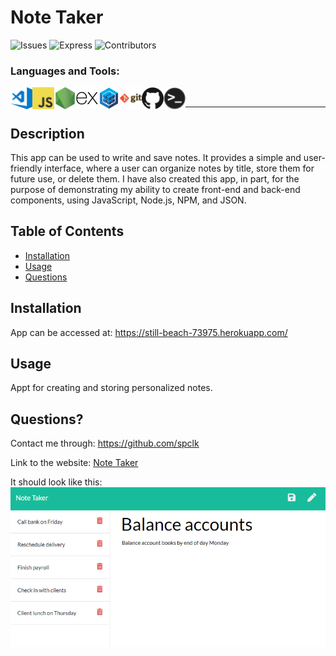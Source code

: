 # Note Taker
![Issues](https://img.shields.io/github/issues/spclk/Note-Taker)
![Express](https://img.shields.io/node/v/express)
![Contributors](https://img.shields.io/badge/Contributors-1-green)
### Languages and Tools:

<img align="left" alt="Visual Studio Code" width="35px" src="https://raw.githubusercontent.com/github/explore/80688e429a7d4ef2fca1e82350fe8e3517d3494d/topics/visual-studio-code/visual-studio-code.png" />
<img align="left" alt="JavaScript" width="35px" src="https://raw.githubusercontent.com/github/explore/80688e429a7d4ef2fca1e82350fe8e3517d3494d/topics/javascript/javascript.png" />
<img align="left" alt="Node.js" width="35px" src="https://raw.githubusercontent.com/github/explore/80688e429a7d4ef2fca1e82350fe8e3517d3494d/topics/nodejs/nodejs.png" />
<img align="left" alt="express" width="35px" src="https://raw.githubusercontent.com/devicons/devicon/master/icons/express/express-original.svg"/>
<img align="left" alt="sequelize" width="35px" src="https://raw.githubusercontent.com/devicons/devicon/master/icons/sequelize/sequelize-original.svg"/>
<img align="left" alt="Git" width="35px" src="https://raw.githubusercontent.com/github/explore/80688e429a7d4ef2fca1e82350fe8e3517d3494d/topics/git/git.png" />
<img align="left" alt="GitHub" width="35px" src="https://raw.githubusercontent.com/github/explore/78df643247d429f6cc873026c0622819ad797942/topics/github/github.png" />
<img align="left" alt="Terminal" width="35px" src="https://raw.githubusercontent.com/github/explore/80688e429a7d4ef2fca1e82350fe8e3517d3494d/topics/terminal/terminal.png" />

<br />

---
  ## Description
  This app can be used to write and save notes. It provides a simple and user-friendly interface, where a user can organize notes by title, store them for future use, or delete them. I have also created this app, in part, for the purpose of demonstrating my ability to create front-end and back-end components, using JavaScript, Node.js, NPM, and JSON. 
## Table of Contents 
  * [Installation](#installation)
  * [Usage](#usage)
  * [Questions](#questions)
  ## Installation 
  App can be accessed at: https://still-beach-73975.herokuapp.com/
  ## Usage 
  Appt for creating and storing personalized notes.
  ## Questions? 
  Contact me through: https://github.com/spclk

  Link to the website: [Note Taker](https://still-beach-73975.herokuapp.com/)

  It should look like this: ![screenshot](Assets/Note-Taker.png)
